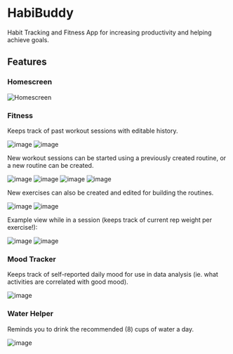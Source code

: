 # HabiBuddy

Habit Tracking and Fitness App for increasing productivity and helping achieve goals.

## Features
### Homescreen 

![Homescreen](https://lh3.googleusercontent.com/2fc9GK5dkVyslyK9qeyKRIiWzL0_jur233nyOnhHlNVBqQeJSbv1sQY2i79Wn8Fcjgf_1DN4VrGAQQJwSaj6-bjjRxE=s395)



### Fitness
Keeps track of past workout sessions with editable history.

![image](https://lh3.googleusercontent.com/7qHWNngTCod754jJ4zzP4uiQi-QpHXpVQdAFHlkNR-qCOHSf94b1VdHqXQK9RdQw6db9og42pX83VaOS6i7E_GDx9lY=s395)
![image](https://lh3.googleusercontent.com/hL-p57dLpxuqEWMlW3CsFhrW32ibn15CizpHa206eqOEZ75a5eegK3gTY7kl-4S6vPcV_s2pvT4VrWWZWA2VkLd88dI=s395)


New workout sessions can be started using a previously created routine, or a new routine can be created.

![image](https://lh3.googleusercontent.com/4LkngbVkDP3dpR8Ot5jzYmLGPNVX7rrE2xx-ZnzJ5vuCGgodjs2aITSBjv9pgczvr-1oQYnBVFj4t2kkjHgBdhIKMA=s395)
![image](https://lh3.googleusercontent.com/ROqztWDmyIZPg_8D8Zmz11gBGSPyQNQmIwJiNHiUUMUFHzdQ4VfMMLFszlfGfL9dzDFtslg564ARcMV7VVbgPSwhIyk=s395)
![image](https://lh3.googleusercontent.com/jt7FN-tL10qhpMckqZ7NhbxiaKHlcCOlVVsBwu9IDh_DTQHuVjRNjwLkXD4yEsGPq77qJxshRuPuutGDBA2j8Rf1rZtl=s395)
![image](https://lh3.googleusercontent.com/3tlntsH5Oay1n3-javcLcXQcZfibrgEeLxaFzYmscb_1j_KDYyvl5WQi8HVkzeEPywiNvsgr4xcXKsFJ2SR4UcCJMw=s395)

New exercises can also be created and edited for building the routines.

![image](https://lh3.googleusercontent.com/Ewyh_YL3hNriTgZmy2iDp1b4BdBVqbMD30mHK3DZneSWuhZrPGJtYpEJ_M-uXItv89GjbGiUA1rh-D60qU_sG8ikKCU=s395)
![image](https://lh3.googleusercontent.com/VFp3M597yx3SHf0ZLZWSiqOP-raFx4OYh5vwZH0KwW4SzEEB1rg3ZYaQ0yHYB1VbiFdNP3IjUXMkvDkikbBp_LQv-_Y=s395)

Example view while in a session (keeps track of current rep weight per exercise!):

![image](https://lh3.googleusercontent.com/xAtN_UJcbirAbLvqfvw2kKYb308GbBpiQ6mPxP8Ih4MkDWFiA2GoTpetB_51qC41uy4V-lr4cBlD2R-8w2t6-uY-feU6=s395)
![image](https://lh3.googleusercontent.com/JvW2Y9UKhsVPLUzDDP66yuFI3GIPIU6b7K8GYN5J0GBf1r9t_aZQo8E5mPN5SHQWjBuNUjfUnm8Vxvl1aJHxEk_r0g=s395)

### Mood Tracker
Keeps track of self-reported daily mood for use in data analysis (ie. what activities are correlated with good mood).

![image](https://lh3.googleusercontent.com/DzooBbhWWKHyE_-YhZnRN-8iAeoQHIL8tgsfXPNOVXRtqruuLzigC1H5xO9UCtrmbsjZhMkFZJQiLyhN_yTAok0Cf-M=s395)

### Water Helper
Reminds you to drink the recommended (8) cups of water a day.

![image](https://lh3.googleusercontent.com/Vw7zYF-zP5Tw0ygGeQZGlAeIOCyj58ge601nbAbO-PINrB6hl7LUWYUyDIZbnZhwFfcgbvpBYNBNObRffwGk_mZ4jNmC=s395)

